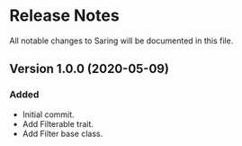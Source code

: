 # Release Notes

All notable changes to Saring will be documented in this file.

## Version 1.0.0 (2020-05-09)

### Added
- Initial commit.
- Add Filterable trait.
- Add Filter base class.